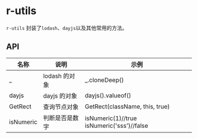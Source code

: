 # r-utils

`r-utils` 封装了`lodash`、`dayjs`以及其他常用的方法。

## API

| 名称      | 说明           | 示例                                       |
| --------- | -------------- | ------------------------------------------ |
| \_        | lodash 的对象  | \_.cloneDeep()                             |
| dayjs     | dayjs 的对象   | dayjs().valueof()                          |
| GetRect   | 查询节点对象   | GetRect(className, this, true)             |
| isNumeric | 判断是否是数字 | isNumeric(1)//true isNumeric('sss')//false |
